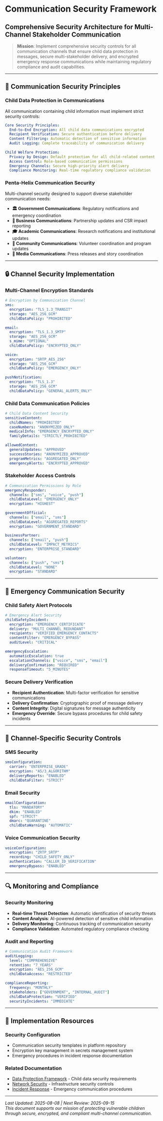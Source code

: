 # Communication Security Framework
## Comprehensive Security Architecture for Multi-Channel Stakeholder Communication

> **Mission**: Implement comprehensive security controls for all communication channels that ensure child data protection in messages, secure multi-stakeholder delivery, and encrypted emergency response communications while maintaining regulatory compliance and audit capabilities.

---

## 🎯 Communication Security Principles

### Child Data Protection in Communications
All communication containing child information must implement strict security controls:

```yaml
Core Security Principles:
  End-to-End Encryption: All child data communications encrypted
  Recipient Verification: Secure authentication before delivery
  Content Filtering: Automatic detection of sensitive information
  Audit Logging: Complete traceability of communication delivery
  
Child Welfare Protection:
  Privacy by Design: Default protection for all child-related content
  Access Control: Role-based communication permissions
  Emergency Channels: Secure high-priority alert delivery
  Compliance Monitoring: Real-time regulatory compliance validation
```

### Penta-Helix Communication Security
Multi-channel security designed to support diverse stakeholder communication needs:

- **🏛️ Government Communications**: Regulatory notifications and emergency coordination
- **🏢 Business Communications**: Partnership updates and CSR impact reporting
- **🎓 Academic Communications**: Research notifications and institutional updates
- **👥 Community Communications**: Volunteer coordination and program updates
- **📰 Media Communications**: Press releases and story coordination

---

## 🔒 Channel Security Implementation

### Multi-Channel Encryption Standards
```yaml
# Encryption by Communication Channel
sms:
  encryption: "TLS_1.3_TRANSIT"
  storage: "AES_256_GCM"
  childDataPolicy: "PROHIBITED"
  
email:
  encryption: "TLS_1.3_SMTP"
  storage: "AES_256_GCM"
  s_mime: "OPTIONAL"
  childDataPolicy: "ENCRYPTED_ONLY"
  
voice:
  encryption: "SRTP_AES_256"
  storage: "AES_256_GCM"
  childDataPolicy: "EMERGENCY_ONLY"
  
pushNotification:
  encryption: "TLS_1.3"
  storage: "AES_256_GCM"
  childDataPolicy: "GENERAL_ALERTS_ONLY"
```

### Child Data Communication Policies
```yaml
# Child Data Content Security
sensitiveContent:
  childNames: "PROHIBITED"
  caseNumbers: "ANONYMIZED_ONLY"
  medicalInfo: "EMERGENCY_ENCRYPTED_ONLY"
  familyDetails: "STRICTLY_PROHIBITED"
  
allowedContent:
  generalUpdates: "APPROVED"
  successStories: "ANONYMIZED_APPROVED"
  programMetrics: "AGGREGATED_ONLY"
  emergencyAlerts: "ENCRYPTED_APPROVED"
```

### Stakeholder Access Controls
```yaml
# Communication Permissions by Role
emergencyResponder:
  channels: ["sms", "voice", "push"]
  childDataLevel: "EMERGENCY_ONLY"
  encryption: "HIGHEST"
  
governmentOfficial:
  channels: ["email", "sms"]
  childDataLevel: "AGGREGATED_REPORTS"
  encryption: "GOVERNMENT_STANDARD"
  
businessPartner:
  channels: ["email", "push"]
  childDataLevel: "IMPACT_METRICS"
  encryption: "ENTERPRISE_STANDARD"
  
volunteer:
  channels: ["push", "sms"]
  childDataLevel: "NONE"
  encryption: "STANDARD"
```

---

## 🚨 Emergency Communication Security

### Child Safety Alert Protocols
```yaml
# Emergency Alert Security
childSafetyIncident:
  encryption: "EMERGENCY_CERTIFICATE"
  delivery: "MULTI_CHANNEL_REDUNDANT"
  recipients: "VERIFIED_EMERGENCY_CONTACTS"
  contentFilter: "EMERGENCY_BYPASS"
  auditLevel: "CRITICAL"
  
emergencyEscalation:
  automaticEscalation: true
  escalationChannels: ["voice", "sms", "email"]
  deliveryConfirmation: "REQUIRED"
  responseTimeout: "5_MINUTES"
```

### Secure Delivery Verification
- **Recipient Authentication**: Multi-factor verification for sensitive communications
- **Delivery Confirmation**: Cryptographic proof of message delivery
- **Content Integrity**: Digital signatures for message authenticity
- **Emergency Override**: Secure bypass procedures for child safety incidents

---

## 📱 Channel-Specific Security Controls

### SMS Security
```yaml
smsConfiguration:
  carrier: "ENTERPRISE_GRADE"
  encryption: "A5/3_ALGORITHM"
  deliveryReports: "ENABLED"
  childDataFilter: "STRICT"
```

### Email Security
```yaml
emailConfiguration:
  tls: "MANDATORY"
  dkim: "ENABLED"
  spf: "STRICT"
  dmarc: "QUARANTINE"
  childDataWarning: "AUTOMATIC"
```

### Voice Communication Security
```yaml
voiceConfiguration:
  encryption: "ZRTP_SRTP"
  recording: "CHILD_SAFETY_ONLY"
  authentication: "CALLER_ID_VERIFICATION"
  emergencyBypass: "ENABLED"
```

---

## 🔍 Monitoring and Compliance

### Security Monitoring
- **Real-time Threat Detection**: Automatic identification of security threats
- **Content Analysis**: AI-powered detection of sensitive child information
- **Delivery Monitoring**: Continuous tracking of communication security
- **Compliance Validation**: Automated regulatory compliance checking

### Audit and Reporting
```yaml
# Communication Audit Framework
auditLogging:
  level: "COMPREHENSIVE"
  retention: "7_YEARS"
  encryption: "AES_256_GCM"
  childDataAccess: "RESTRICTED"
  
complianceReporting:
  frequency: "MONTHLY"
  stakeholders: ["GOVERNMENT", "INTERNAL_AUDIT"]
  childDataProtection: "VERIFIED"
  securityIncidents: "IMMEDIATE"
```

---

## 🔧 Implementation Resources

### Security Configuration
- Communication security templates in platform repository
- Encryption key management in secrets management system
- Emergency procedures in incident response documentation

### Related Documentation
- [Data Protection Framework](data-protection.md) - Child data security requirements
- [Network Security](network-security.md) - Infrastructure security controls
- [Incident Response](incident-response.md) - Emergency communication procedures

---

*Last Updated: 2025-08-08 | Next Review: 2025-09-15*  
*This document supports our mission of protecting vulnerable children through secure, encrypted, and compliant multi-channel communication.*